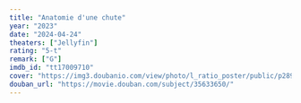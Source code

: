 ```yaml
---
title: "Anatomie d'une chute"
year: "2023"
date: "2024-04-24"
theaters: ["Jellyfin"]
rating: "5-t"
remark: ["G"]
imdb_id: "tt17009710"
cover: "https://img3.doubanio.com/view/photo/l_ratio_poster/public/p2896940977.jpg"
douban_url: "https://movie.douban.com/subject/35633650/"
---
```

